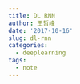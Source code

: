 ```yaml
---
title: DL RNN
author: 王哲峰
date: '2017-10-16'
slug: dl-rnn
categories:
  - deeplearning
tags:
  - note
---
```



